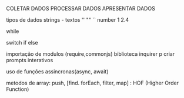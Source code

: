 COLETAR DADOS
PROCESSAR DADOS
APRESENTAR DADOS

tipos de dados
strings - textos ''   ""   ``
number 1   2.4

while 

switch
if else

importação de modulos (require,commonjs) 
biblioteca inquirer p criar prompts interativos 

uso de funções assincronas(async, await)

metodos de array: push, [find. forEach, filter, map] : HOF (Higher Order Function)

